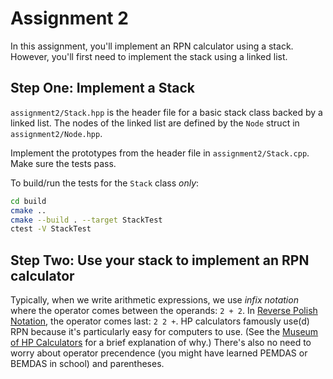 # Assignment 2

In this assignment, you'll implement an RPN calculator using a stack. However,
you'll first need to implement the stack using a linked list.

## Step One: Implement a Stack

`assignment2/Stack.hpp` is the header file for a basic stack class backed by a linked list.
The nodes of the linked list are defined by the `Node` struct in `assignment2/Node.hpp`.

Implement the prototypes from the header file in `assignment2/Stack.cpp`. Make sure the tests
pass. 

To build/run the tests for the `Stack` class *only*:
```bash
cd build
cmake ..
cmake --build . --target StackTest
ctest -V StackTest
```

## Step Two: Use your stack to implement an RPN calculator

Typically, when we write arithmetic expressions, we use *infix notation* where the operator comes between
the operands: `2 + 2`. In [Reverse Polish Notation](https://en.wikipedia.org/wiki/Reverse_Polish_notation),
the operator comes last: `2 2 +`. HP calculators famously use(d) RPN because it's particularly easy for
computers to use. (See the [Museum of HP Calculators](https://www.hpmuseum.org/rpn.htm) for a brief explanation
of why.) There's also no need to worry about operator precendence (you might have learned PEMDAS or BEMDAS in school)
and parentheses.